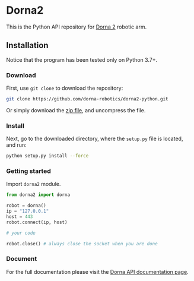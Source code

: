 # Dorna2 
This is the Python API repository for [Dorna 2][dorna] robotic arm.   

## Installation
Notice that the program has been tested only on Python 3.7+.

### Download
First, use `git clone` to download the repository:  
```bash
git clone https://github.com/dorna-robotics/dorna2-python.git
```
Or simply download the [zip file](https://github.com/dorna-robotics/dorna/archive/master.zip), and uncompress the file.  

### Install
Next, go to the downloaded directory, where the `setup.py` file is located, and run:
```bash
python setup.py install --force
```

### Getting started
Import `dorna2` module.
``` python
from dorna2 import dorna

robot = dorna()
ip = "127.0.0.1"
host = 443
robot.connect(ip, host)

# your code

robot.close() # always close the socket when you are done
```  

### Document
For the full documentation please visit the [Dorna API documentation page](https://doc.dorna.ai/docs/api/python/manual).

[dorna]: https://dorna.ai
